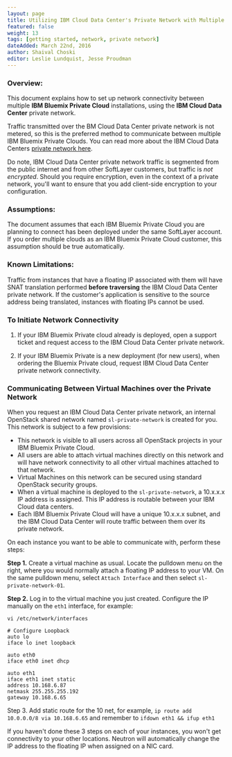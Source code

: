 ```yaml
---
layout: page
title: Utilizing IBM Cloud Data Center's Private Network with Multiple IBM Bluemix Private Cloud Environments
featured: false
weight: 13
tags: [getting started, network, private network]
dateAdded: March 22nd, 2016
author: Shaival Choski
editor: Leslie Lundquist, Jesse Proudman
---
```


### Overview: 

This document explains how to set up network connectivity between multiple **IBM Bluemix Private Cloud** installations, using the **IBM Cloud Data Center** private network. 

Traffic transmitted over the BM Cloud Data Center private network is not metered, so this is the preferred method to communicate between multiple IBM Bluemix Private Clouds. You can read more about the IBM Cloud Data Centers [private network here](http://www.softlayer.com/network).

Do note, IBM Cloud Data Center private network traffic is segmented from the public internet and from other SoftLayer customers, but traffic is *not encrypted*. Should you require encryption, even in the context of a private network, you'll want to ensure that you add client-side encryption to your configuration.

### Assumptions: 

The document assumes that each IBM Bluemix Private Cloud you are planning to connect has been deployed under the same SoftLayer account. If you order multiple clouds as an IBM Bluemix Private Cloud customer, this assumption should be true automatically.

### Known Limitations:

Traffic from instances that have a floating IP associated with them will have SNAT translation performed **before traversing** the IBM Cloud Data Center private network.  If the customer's application is sensitive to the source address being translated, instances with floating IPs cannot be used.

### To Initiate Network Connectivity

1. If your IBM Bluemix Private cloud already is deployed, open a support ticket and request access to the IBM Cloud Data Center private network.

2. If your IBM Bluemix Private is a new deployment (for new users), when ordering the Bluemix Private cloud, request IBM Cloud Data Center private network connectivity.

### Communicating Between Virtual Machines over the Private Network

When you request an IBM Cloud Data Center private network, an internal OpenStack shared network named `sl-private-network` is created for you. This network is subject to a few provisions:

* This network is visible to all users across all OpenStack projects in your IBM Bluemix Private Cloud.
* All users are able to attach virtual machines directly on this network and will have network connectivity to all other virtual machines attached to that network.
* Virtual Machines on this network can be secured using standard OpenStack security groups.
* When a virtual machine is deployed to the `sl-private-network`, a 10.x.x.x IP address is assigned. This IP address is routable between your IBM Cloud data centers. 
* Each IBM Bluemix Private Cloud will have a unique 10.x.x.x subnet, and the IBM Cloud Data Center will route traffic between them over its private network.

On each instance you want to be able to communicate with, perform these steps:

**Step 1.** Create a virtual machine as usual.  Locate the pulldown menu on the right, where you would normally attach a floating IP address to your VM.  On the same pulldown menu, select `Attach Interface` and then select `sl-private-network-01`.

**Step 2.** Log in to the virtual machine you just created.  Configure the IP manually on the `eth1` interface, for example:

```
vi /etc/network/interfaces

# Configure Loopback
auto lo
iface lo inet loopback

auto eth0
iface eth0 inet dhcp

auto eth1
iface eth1 inet static
address 10.168.6.87
netmask 255.255.255.192
gateway 10.168.6.65
```

Step 3. Add static route for the 10 net, for example, `ip route add 10.0.0.0/8 via 10.168.6.65` and remember to `ifdown eth1 && ifup eth1`

If you haven't done these 3 steps on each of your instances, you won't get connectivity to your other locations.  Neutron will automatically change the IP address to the floating IP when assigned on a NIC card.
